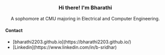 <h3 align="center">Hi there! I'm Bharathi</h3>
<p align="center">A sophomore at CMU majoring in Electrical and Computer Engineering. </p>

<h4>Contact</h4>
<ul>
<li>[bharathi2203.github.io](https://bharathi2203.github.io/) </li>
<li>[Linkedin](https://www.linkedin.com/in/b-sridhar) </li>
</ul>
